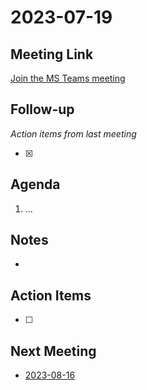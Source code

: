 # 2023-07-19

## Meeting Link

[Join the MS Teams meeting](https://teams.microsoft.com/l/meetup-join/19%3ameeting_ZmNiNjYyNDctZWM2Yi00N2Y5LTkwYjYtNWEyNDg2ZTM0M2Rl%40thread.v2/0?context=%7b%22Tid%22%3a%220cfca185-25f7-49e3-8ae7-704d5326e285%22%2c%22Oid%22%3a%22e76e8444-bf17-4212-b407-066369e3264c%22%7d)


## Follow-up
*Action items from last meeting*

- [x]

## Agenda

1. ...

## Notes

-

## Action Items

- [ ]

## Next Meeting

- [2023-08-16](2023-08-16.md)

